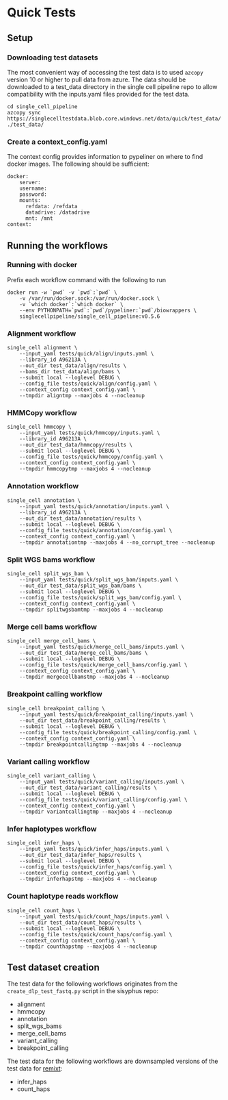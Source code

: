 # Quick Tests

## Setup

### Downloading test datasets

The most convenient way of accessing the test data is to used `azcopy` version 10 or higher to pull data from azure.  The data should be downloaded to a test_data directory in the single cell pipeline repo to allow compatibility with the inputs.yaml files provided for the test data.

```
cd single_cell_pipeline
azcopy sync https://singlecelltestdata.blob.core.windows.net/data/quick/test_data/ ./test_data/
```

### Create a context_config.yaml

The context config provides information to pypeliner on where to find docker images.  The following should be sufficient:

```
docker:
    server:
    username:
    password:
    mounts:
      refdata: /refdata
      datadrive: /datadrive
      mnt: /mnt
context:
```

## Running the workflows

### Running with docker

Prefix each workflow command with the following to run 

```
docker run -w `pwd` -v `pwd`:`pwd` \
    -v /var/run/docker.sock:/var/run/docker.sock \
    -v `which docker`:`which docker` \
    --env PYTHONPATH=`pwd`:`pwd`/pypeliner:`pwd`/biowrappers \
    singlecellpipeline/single_cell_pipeline:v0.5.6 
```

### Alignment workflow

```
single_cell alignment \
    --input_yaml tests/quick/align/inputs.yaml \
    --library_id A96213A \
    --out_dir test_data/align/results \
    --bams_dir test_data/align/bams \
    --submit local --loglevel DEBUG \
    --config_file tests/quick/align/config.yaml \
    --context_config context_config.yaml \
    --tmpdir aligntmp --maxjobs 4 --nocleanup
```

### HMMCopy workflow

```
single_cell hmmcopy \
    --input_yaml tests/quick/hmmcopy/inputs.yaml \
    --library_id A96213A \
    --out_dir test_data/hmmcopy/results \
    --submit local --loglevel DEBUG \
    --config_file tests/quick/hmmcopy/config.yaml \
    --context_config context_config.yaml \
    --tmpdir hmmcopytmp --maxjobs 4 --nocleanup
```

### Annotation workflow

```
single_cell annotation \
    --input_yaml tests/quick/annotation/inputs.yaml \
    --library_id A96213A \
    --out_dir test_data/annotation/results \
    --submit local --loglevel DEBUG \
    --config_file tests/quick/annotation/config.yaml \
    --context_config context_config.yaml \
    --tmpdir annotationtmp --maxjobs 4 --no_corrupt_tree --nocleanup
```

### Split WGS bams workflow

```
single_cell split_wgs_bam \
    --input_yaml tests/quick/split_wgs_bam/inputs.yaml \
    --out_dir test_data/split_wgs_bam/bams \
    --submit local --loglevel DEBUG \
    --config_file tests/quick/split_wgs_bam/config.yaml \
    --context_config context_config.yaml \
    --tmpdir splitwgsbamtmp --maxjobs 4 --nocleanup
```

### Merge cell bams workflow

```
single_cell merge_cell_bams \
    --input_yaml tests/quick/merge_cell_bams/inputs.yaml \
    --out_dir test_data/merge_cell_bams/bams \
    --submit local --loglevel DEBUG \
    --config_file tests/quick/merge_cell_bams/config.yaml \
    --context_config context_config.yaml \
    --tmpdir mergecellbamstmp --maxjobs 4 --nocleanup
```

### Breakpoint calling workflow

```
single_cell breakpoint_calling \
    --input_yaml tests/quick/breakpoint_calling/inputs.yaml \
    --out_dir test_data/breakpoint_calling/results \
    --submit local --loglevel DEBUG \
    --config_file tests/quick/breakpoint_calling/config.yaml \
    --context_config context_config.yaml \
    --tmpdir breakpointcallingtmp --maxjobs 4 --nocleanup
```

### Variant calling workflow

```
single_cell variant_calling \
    --input_yaml tests/quick/variant_calling/inputs.yaml \
    --out_dir test_data/variant_calling/results \
    --submit local --loglevel DEBUG \
    --config_file tests/quick/variant_calling/config.yaml \
    --context_config context_config.yaml \
    --tmpdir variantcallingtmp --maxjobs 4 --nocleanup
```

### Infer haplotypes workflow

```
single_cell infer_haps \
    --input_yaml tests/quick/infer_haps/inputs.yaml \
    --out_dir test_data/infer_haps/results \
    --submit local --loglevel DEBUG \
    --config_file tests/quick/infer_haps/config.yaml \
    --context_config context_config.yaml \
    --tmpdir inferhapstmp --maxjobs 4 --nocleanup
```

### Count haplotype reads workflow

```
single_cell count_haps \
    --input_yaml tests/quick/count_haps/inputs.yaml \
    --out_dir test_data/count_haps/results \
    --submit local --loglevel DEBUG \
    --config_file tests/quick/count_haps/config.yaml \
    --context_config context_config.yaml \
    --tmpdir counthapstmp --maxjobs 4 --nocleanup
```

## Test dataset creation

The test data for the following workflows originates from the `create_dlp_test_fastq.py` script in the sisyphus repo:

- alignment
- hmmcopy
- annotation
- split_wgs_bams
- merge_cell_bams
- variant_calling
- breakpoint_calling

The test data for the following workflows are downsampled versions of the test data for [remixt](https://github.com/amcpherson/remixt):

- infer_haps
- count_haps

